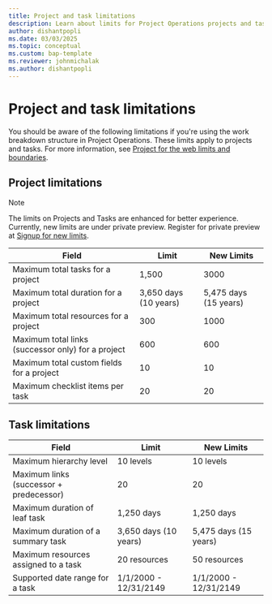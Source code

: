```yaml
---
title: Project and task limitations
description: Learn about limits for Project Operations projects and tasks.
author: dishantpopli
ms.date: 03/03/2025
ms.topic: conceptual
ms.custom: bap-template
ms.reviewer: johnmichalak
ms.author: dishantpopli
---
```


# Project and task limitations

You should be aware of the following limitations if you're using the work breakdown structure in Project Operations. These limits apply to projects and tasks. For more information, see [Project for the web limits and boundaries](/project-for-the-web/project-for-the-web-limits-and-boundaries).

## Project limitations

> [!NOTE]
> The limits on Projects and Tasks are enhanced for better experience. Currently, new limits are under private preview. Register for private preview at [Signup for new limits](https://aka.ms/signup4limits).
>

| Field                                              | Limit                | New Limits            |
| -------------------------------------------------- | -------------------- | --------------------- |
| Maximum total tasks for a project                  | 1,500                 | 3000                 |
| Maximum total duration for a project               | 3,650 days (10 years) | 5,475 days (15 years) |
| Maximum total resources for a project              | 300                  | 1000                  |
| Maximum total links (successor only) for a project | 600                  | 600                   |
| Maximum total custom fields for a project          | 10                   | 10                    |
| Maximum checklist items per task                   | 20                   | 20                    |

 
## Task limitations

| Field                                   | Limit                 | New Limits            |
| --------------------------------------- | --------------------- |---------------------- |
| Maximum hierarchy level                 | 10 levels             | 10 levels             |
| Maximum links (successor + predecessor) | 20                    | 20                    |
| Maximum duration of leaf task           | 1,250 days             | 1,250 days           |
| Maximum duration of a summary task      | 3,650 days (10 years)  | 5,475 days (15 years) |
| Maximum resources assigned to a task    | 20 resources          | 50 resources          |
| Supported date range for a task         | 1/1/2000 - 12/31/2149 | 1/1/2000 - 12/31/2149 |
